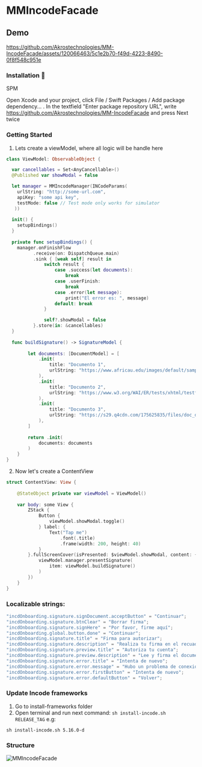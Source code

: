 # MMIncodeFacade


## Demo 

https://github.com/Akrostechnologies/MM-IncodeFacade/assets/120066463/5c1e2b70-f49d-4223-8490-0f8f548c951e

### Installation 💾

SPM

Open Xcode and your project, click File / Swift Packages / Add package dependency... . In the textfield "Enter package repository URL", write https://github.com/Akrostechnologies/MM-IncodeFacade and press Next twice



### Getting Started

1. Lets create a viewModel, where all logic will be handle here

```swift
class ViewModel: ObservableObject {

  var cancellables = Set<AnyCancellable>()
  @Published var showModal = false

  let manager = MMIncodeManager(INCodeParams(
    urlString: "http://some-url.com",
    apiKey: "some api key",
    testMode: false // Test mode only works for simulator
   ))
  
  init() {
    setupBindings()
  }
   
  private func setupBindings() {
    manager.onFinishFlow
          .receive(on: DispatchQueue.main)
          .sink { [weak self] result in
              switch result {
                  case .success(let documents):
                      break
                  case .userFinish:
                      break
                  case .error(let message):
                      print("El error es: ", message)
                  default: break
              }

              self?.showModal = false
          }.store(in: &cancellables)
  }
  
  func buildSignature() -> SignatureModel {
        
        let documents: [DocumentModel] = [
            .init(
                title: "Documento 1",
                urlString: "https://www.africau.edu/images/default/sample.pdf"
            ),
            .init(
                title: "Documento 2",
                urlString: "https://www.w3.org/WAI/ER/tests/xhtml/testfiles/resources/pdf/dummy.pdf"
            ),
            .init(
                title: "Documento 3",
                urlString: "https://s29.q4cdn.com/175625835/files/doc_downloads/test.pdf"
            ),
        ]
        
        return .init(
            documents: documents
        )
    }
}
```

2. Now let's create a ContentView

```swift
struct ContentView: View {
    
    @StateObject private var viewModel = ViewModel()
    
    var body: some View {
        ZStack {
            Button {
                viewModel.showModal.toggle()
            } label: {
                Text("Tap me")
                    .font(.title)
                    .frame(width: 200, height: 40)
            }
        }.fullScreenCover(isPresented: $viewModel.showModal, content: {
            viewModel.manager.presentSignature(
                item: viewModel.buildSignature()
            )
        })
    }
}
```

### Localizable strings:

```swift
"incdOnboarding.signature.signDocument.acceptButton" = "Continuar";
"incdOnboarding.signature.btnClear" = "Borrar firma";
"incdOnboarding.signature.signHere" = "Por favor, firme aquí";
"incdOnboarding.global.button.done" = "Continuar";
"incdOnboarding.signature.title" = "Firma para autorizar";
"incdOnboarding.signature.description" = "Realiza tu firma en el recuadro para dar de alta tu cuenta.";
"incdOnboarding.signature.preview.title" = "Autoriza tu cuenta";
"incdOnboarding.signature.preview.description" = "Lee y firma el documento que aparece en la siguiente pantalla para autorizar tu cuenta.";
"incdOnboarding.signature.error.title" = "Intenta de nuevo";
"incdOnboarding.signature.error.message" = "Hubo un problema de conexión con el sistema, intenta de nuevo";
"incdOnboarding.signature.error.firstButton" = "Intenta de nuevo";
"incdOnboarding.signature.error.defaultButton" = "Volver";
```


### Update Incode frameworks
1. Go to install-frameworks folder
2. Open terminal and run next command: `sh install-incode.sh RELEASE_TAG`
e.g:

```console
sh install-incode.sh 5.16.0-d
```

### Structure


![MMIncodeFacade](https://github.com/Akrostechnologies/MM-IncodeFacade/assets/120066463/3b1b055a-ea0d-4388-8656-bdc09ca9fe8d)

